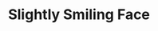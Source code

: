 ---
layout: smileys&people
title: Slightly Smiling Face
emoji: slightly_smiling_face
permalink: 🙂.html
---